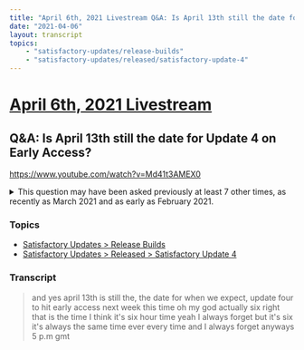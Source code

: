 ```yaml
---
title: "April 6th, 2021 Livestream Q&A: Is April 13th still the date for Update 4 on Early Access?"
date: "2021-04-06"
layout: transcript
topics:
    - "satisfactory-updates/release-builds"
    - "satisfactory-updates/released/satisfactory-update-4"
---
```

# [April 6th, 2021 Livestream](../2021-04-06.md)
## Q&A: Is April 13th still the date for Update 4 on Early Access?
https://www.youtube.com/watch?v=Md41t3AMEX0
<details>
<summary>This question may have been asked previously at least 7 other times, as recently as March 2021 and as early as February 2021.</summary>

* [March 30th, 2021 Livestream Q&A: Game full release on Thursday?](./yt-FbYuuY2Qrlg.md) [https://www.youtube.com/watch?v=FbYuuY2Qrlg](https://www.youtube.com/watch?v=FbYuuY2Qrlg)
* [March 30th, 2021 Livestream Q&A: Is the release date for Update 4 on EA?](./yt-uK4PYV5aWqU.md) [https://www.youtube.com/watch?v=uK4PYV5aWqU](https://www.youtube.com/watch?v=uK4PYV5aWqU)
* [March 30th, 2021 Livestream Q&A: When will the Update come to the stable client?](./yt-qPw6GNV42QI.md) [https://www.youtube.com/watch?v=qPw6GNV42QI](https://www.youtube.com/watch?v=qPw6GNV42QI)
* [March 23rd, 2021 Livestream Q&A: Did I miss the part about release to Early Access?](./yt-McJNs01E4O8.md) [https://www.youtube.com/watch?v=McJNs01E4O8](https://www.youtube.com/watch?v=McJNs01E4O8)
* March 16th, 2021 Livestream Q&A: When is it going to be on Early Access? [https://youtube.com/embed/Gdz6SUv9Om4?autoplay=1&start=15312&end=15344](https://youtube.com/embed/Gdz6SUv9Om4?autoplay=1&start=15312&end=15344)
* [February 26th, 2021 Videos Q&A: When's it going to be on Early Access?](./yt-F-q3vfj__M4,80.08,112.71260000000001.md) [https://youtube.com/embed/F-q3vfj__M4?autoplay=1&start=80&end=113](https://youtube.com/embed/F-q3vfj__M4?autoplay=1&start=80&end=113)
* [February 9th, 2021 Livestream Q&A: When does Experimental come to Early Access?](./yt-s0KzZA300xo.md) [https://www.youtube.com/watch?v=s0KzZA300xo](https://www.youtube.com/watch?v=s0KzZA300xo)
</details>


### Topics
* [Satisfactory Updates > Release Builds](../topics/satisfactory-updates/release-builds.md)
* [Satisfactory Updates > Released > Satisfactory Update 4](../topics/satisfactory-updates/released/satisfactory-update-4.md)

### Transcript

> and yes april 13th is still the, the date for when we expect, update four to hit early access next week this time oh my god actually six right that is the time I think it's six hour time yeah I always forget but it's six it's always the same time ever every time and I always forget anyways 5 p.m gmt
